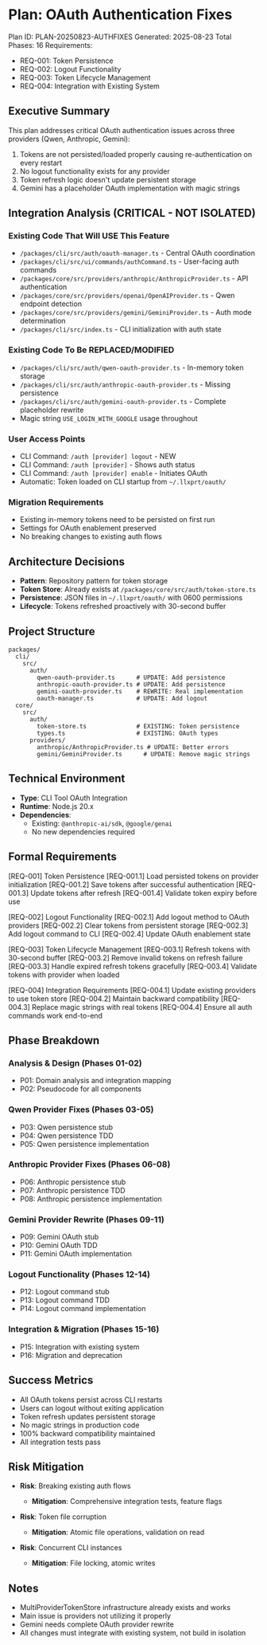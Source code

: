 # Plan: OAuth Authentication Fixes

Plan ID: PLAN-20250823-AUTHFIXES
Generated: 2025-08-23
Total Phases: 16
Requirements: 
- REQ-001: Token Persistence
- REQ-002: Logout Functionality  
- REQ-003: Token Lifecycle Management
- REQ-004: Integration with Existing System

## Executive Summary

This plan addresses critical OAuth authentication issues across three providers (Qwen, Anthropic, Gemini):
1. Tokens are not persisted/loaded properly causing re-authentication on every restart
2. No logout functionality exists for any provider
3. Token refresh logic doesn't update persistent storage
4. Gemini has a placeholder OAuth implementation with magic strings

## Integration Analysis (CRITICAL - NOT ISOLATED)

### Existing Code That Will USE This Feature

- `/packages/cli/src/auth/oauth-manager.ts` - Central OAuth coordination
- `/packages/cli/src/ui/commands/authCommand.ts` - User-facing auth commands
- `/packages/core/src/providers/anthropic/AnthropicProvider.ts` - API authentication
- `/packages/core/src/providers/openai/OpenAIProvider.ts` - Qwen endpoint detection
- `/packages/core/src/providers/gemini/GeminiProvider.ts` - Auth mode determination
- `/packages/cli/src/index.ts` - CLI initialization with auth state

### Existing Code To Be REPLACED/MODIFIED

- `/packages/cli/src/auth/qwen-oauth-provider.ts` - In-memory token storage
- `/packages/cli/src/auth/anthropic-oauth-provider.ts` - Missing persistence
- `/packages/cli/src/auth/gemini-oauth-provider.ts` - Complete placeholder rewrite
- Magic string `USE_LOGIN_WITH_GOOGLE` usage throughout

### User Access Points

- CLI Command: `/auth [provider] logout` - NEW
- CLI Command: `/auth [provider]` - Shows auth status
- CLI Command: `/auth [provider] enable` - Initiates OAuth
- Automatic: Token loaded on CLI startup from `~/.llxprt/oauth/`

### Migration Requirements

- Existing in-memory tokens need to be persisted on first run
- Settings for OAuth enablement preserved
- No breaking changes to existing auth flows

## Architecture Decisions

- **Pattern**: Repository pattern for token storage
- **Token Store**: Already exists at `/packages/core/src/auth/token-store.ts`
- **Persistence**: JSON files in `~/.llxprt/oauth/` with 0600 permissions
- **Lifecycle**: Tokens refreshed proactively with 30-second buffer

## Project Structure

```
packages/
  cli/
    src/
      auth/
        qwen-oauth-provider.ts      # UPDATE: Add persistence
        anthropic-oauth-provider.ts # UPDATE: Add persistence
        gemini-oauth-provider.ts    # REWRITE: Real implementation
        oauth-manager.ts            # UPDATE: Add logout
  core/
    src/
      auth/
        token-store.ts              # EXISTING: Token persistence
        types.ts                    # EXISTING: OAuth types
      providers/
        anthropic/AnthropicProvider.ts # UPDATE: Better errors
        gemini/GeminiProvider.ts      # UPDATE: Remove magic strings
```

## Technical Environment

- **Type**: CLI Tool OAuth Integration
- **Runtime**: Node.js 20.x
- **Dependencies**: 
  - Existing: `@anthropic-ai/sdk`, `@google/genai`
  - No new dependencies required

## Formal Requirements

[REQ-001] Token Persistence
  [REQ-001.1] Load persisted tokens on provider initialization
  [REQ-001.2] Save tokens after successful authentication
  [REQ-001.3] Update tokens after refresh
  [REQ-001.4] Validate token expiry before use

[REQ-002] Logout Functionality
  [REQ-002.1] Add logout method to OAuth providers
  [REQ-002.2] Clear tokens from persistent storage
  [REQ-002.3] Add logout command to CLI
  [REQ-002.4] Update OAuth enablement state

[REQ-003] Token Lifecycle Management
  [REQ-003.1] Refresh tokens with 30-second buffer
  [REQ-003.2] Remove invalid tokens on refresh failure
  [REQ-003.3] Handle expired refresh tokens gracefully
  [REQ-003.4] Validate tokens with provider when loaded

[REQ-004] Integration Requirements
  [REQ-004.1] Update existing providers to use token store
  [REQ-004.2] Maintain backward compatibility
  [REQ-004.3] Replace magic strings with real tokens
  [REQ-004.4] Ensure all auth commands work end-to-end

## Phase Breakdown

### Analysis & Design (Phases 01-02)
- P01: Domain analysis and integration mapping
- P02: Pseudocode for all components

### Qwen Provider Fixes (Phases 03-05)
- P03: Qwen persistence stub
- P04: Qwen persistence TDD
- P05: Qwen persistence implementation

### Anthropic Provider Fixes (Phases 06-08)
- P06: Anthropic persistence stub
- P07: Anthropic persistence TDD
- P08: Anthropic persistence implementation

### Gemini Provider Rewrite (Phases 09-11)
- P09: Gemini OAuth stub
- P10: Gemini OAuth TDD
- P11: Gemini OAuth implementation

### Logout Functionality (Phases 12-14)
- P12: Logout command stub
- P13: Logout command TDD
- P14: Logout command implementation

### Integration & Migration (Phases 15-16)
- P15: Integration with existing system
- P16: Migration and deprecation

## Success Metrics

- All OAuth tokens persist across CLI restarts
- Users can logout without exiting application
- Token refresh updates persistent storage
- No magic strings in production code
- 100% backward compatibility maintained
- All integration tests pass

## Risk Mitigation

- **Risk**: Breaking existing auth flows
  - **Mitigation**: Comprehensive integration tests, feature flags

- **Risk**: Token file corruption
  - **Mitigation**: Atomic file operations, validation on read

- **Risk**: Concurrent CLI instances
  - **Mitigation**: File locking, atomic writes

## Notes

- MultiProviderTokenStore infrastructure already exists and works
- Main issue is providers not utilizing it properly
- Gemini needs complete OAuth provider rewrite
- All changes must integrate with existing system, not build in isolation
